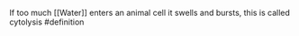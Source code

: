 If too much [[Water]] enters an animal cell it swells and bursts, this is called cytolysis
#definition